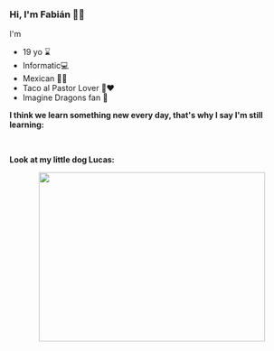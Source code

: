 ### Hi, I'm Fabián 👻👀

I'm 
- 19 yo ⌛
- Informatic💻
- Mexican 🐍🦅
- Taco al Pastor Lover 🌮❤
- Imagine Dragons fan 🐲

<b> I think we learn something new every day, that's why I say I'm still learning: </b>
<div align=center>
<img src="https://img.shields.io/badge/C-A8B9CC?style=for-the-badge&logo=c&logoColor=white" alt="">
<img src="https://img.shields.io/badge/Python-3776AB?style=for-the-badge&logo=python&logoColor=white" alt="">
<img src="https://img.shields.io/badge/C++-00599C?style=for-the-badge&logo=c%2B%2B&logoColor=white" alt="">
<img src="https://img.shields.io/badge/MySQL-4479A1?style=for-the-badge&logo=mysql&logoColor=white" alt="">
<img src="https://img.shields.io/badge/Linux-FCC624?style=for-the-badge&logo=linux&logoColor=white" alt="">
<img src="https://img.shields.io/badge/English-58CC02?style=for-the-badge&logo=duolingo&logoColor=white" alt="">
</div>

<b>Look at my little dog Lucas: </b>

<div align=center>
<img src="https://user-images.githubusercontent.com/72846687/190886051-63fa8cec-b790-4394-8eea-5ffa67a5b9eb.jpg" width="400" height="300" />
</div>
